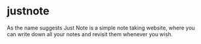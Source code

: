 # justnote
As the name suggests Just Note is a simple note taking website, where you can write down all your notes and revisit them whenever you wish.
